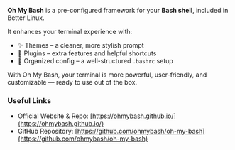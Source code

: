 **Oh My Bash** is a pre-configured framework for your **Bash shell**, included in Better Linux.

It enhances your terminal experience with:

- ✨ Themes – a cleaner, more stylish prompt
- 🔧 Plugins – extra features and helpful shortcuts
- 🧼 Organized config – a well-structured `.bashrc` setup

With Oh My Bash, your terminal is more powerful, user-friendly, and customizable — ready to use out of the box.

### Useful Links
- Official Website & Repo: [https://ohmybash.github.io/](https://ohmybash.github.io/)
- GitHub Repository: [https://github.com/ohmybash/oh-my-bash](https://github.com/ohmybash/oh-my-bash)
